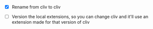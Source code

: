 - [x] Rename from cliv to cliv
- [ ] Version the local extensions, so you can change cliv and it'll use an extension made for that version of cliv


